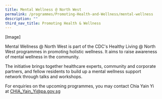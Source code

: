 ```yaml
---
title: Mental Wellness @ North West
permalink: /programmes/Promoting-Health-and-Wellness/mental-wellness
description: ""
third_nav_title: Promoting Health & Wellness
---
```

[Image]  

Mental Wellness @ North West is part of the CDC's Healthy Living @ North West programmes in promoting holistic wellness. It aims to raise awareness of mental wellness in the community.  
  
The initiative brings together healthcare experts, community and corporate partners, and fellow residents to build up a mental wellness support network through talks and workshops.  
  

For enquiries on the upcoming programmes, you may contact Chia Yain Yi at [CHIA\_Yain\_Yi@pa.gov.sg](mailto:CHIA_Yain_Yi@pa.gov.sg)